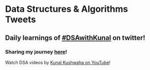 # Data Structures & Algorithms Tweets

## Daily learnings of [#DSAwithKunal](https://twitter.com/hashtag/DSAwithKunal?src=hashtag_click) on twitter!
### Sharing my journey [here](https://murtuzaalisurti.github.io/DSA-tweets)!

Watch DSA videos by [Kunal Kushwaha on YouTube](https://www.youtube.com/c/KunalKushwaha)!

